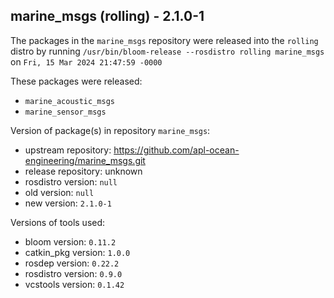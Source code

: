 ## marine_msgs (rolling) - 2.1.0-1

The packages in the `marine_msgs` repository were released into the `rolling` distro by running `/usr/bin/bloom-release --rosdistro rolling marine_msgs` on `Fri, 15 Mar 2024 21:47:59 -0000`

These packages were released:
- `marine_acoustic_msgs`
- `marine_sensor_msgs`

Version of package(s) in repository `marine_msgs`:

- upstream repository: https://github.com/apl-ocean-engineering/marine_msgs.git
- release repository: unknown
- rosdistro version: `null`
- old version: `null`
- new version: `2.1.0-1`

Versions of tools used:

- bloom version: `0.11.2`
- catkin_pkg version: `1.0.0`
- rosdep version: `0.22.2`
- rosdistro version: `0.9.0`
- vcstools version: `0.1.42`


